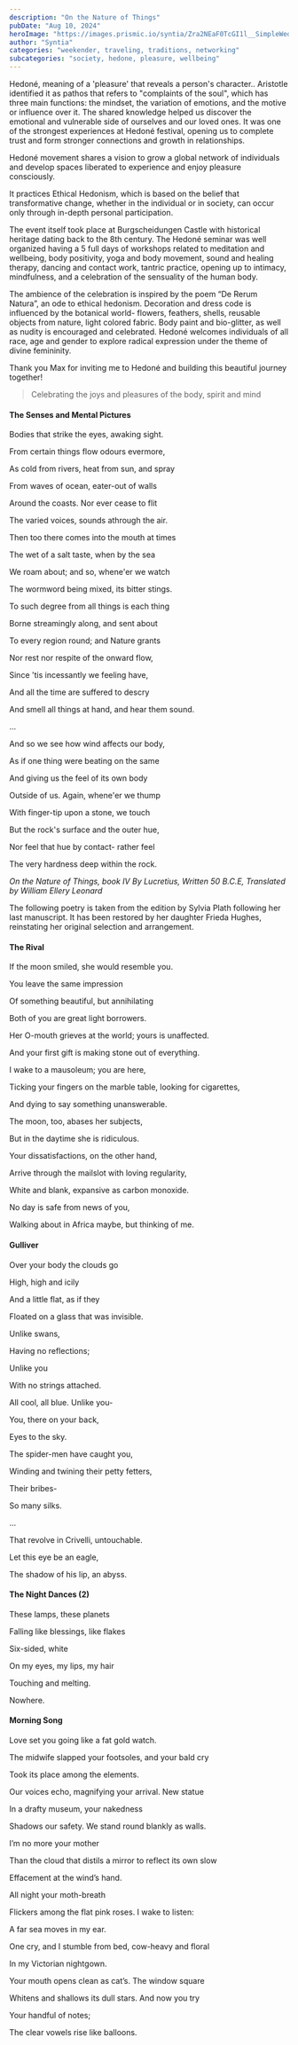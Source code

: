 ```yaml
---
description: "On the Nature of Things"
pubDate: "Aug 10, 2024"
heroImage: "https://images.prismic.io/syntia/Zra2NEaF0TcGI1l__SimpleWedding4Grid.jpg?auto=format,compress"
author: "Syntia"
categories: "weekender, traveling, traditions, networking"
subcategories: "society, hedone, pleasure, wellbeing"
---
```


Hedoné, meaning of a 'pleasure' that reveals a person's character.. Aristotle
identified it as pathos that refers to "complaints of the soul", which has three
main functions: the mindset, the variation of emotions, and the motive or
influence over it. The shared knowledge helped us discover the emotional and
vulnerable side of ourselves and our loved ones. It was one of the strongest
experiences at Hedoné festival, opening us to complete trust and form stronger
connections and growth in relationships.

Hedoné movement shares a vision to grow a global network of individuals and
develop spaces liberated to experience and enjoy pleasure consciously.

It practices Ethical Hedonism, which is based on the belief that transformative
change, whether in the individual or in society, can occur only through in-depth
personal participation.

The event itself took place at Burgscheidungen Castle with historical heritage
dating back to the 8th century. The Hedoné seminar was well organized having a 5
full days of workshops related to meditation and wellbeing, body positivity,
yoga and body movement, sound and healing therapy, dancing and contact work,
tantric practice, opening up to intimacy, mindfulness, and a celebration of the
sensuality of the human body.

The ambience of the celebration is inspired by the poem “De Rerum Natura”, an
ode to ethical hedonism. Decoration and dress code is influenced by the
botanical world- flowers, feathers, shells, reusable objects from nature, light
colored fabric. Body paint and bio-glitter, as well as nudity is encouraged and
celebrated. Hedoné welcomes individuals of all race, age and gender to explore
radical expression under the theme of divine femininity.

Thank you Max for inviting me to Hedoné and building this beautiful journey
together!

> Celebrating the joys and pleasures of the body, spirit and mind

#### The Senses and Mental Pictures

Bodies that strike the eyes, awaking sight.

From certain things flow odours evermore,

As cold from rivers, heat from sun, and spray

From waves of ocean, eater-out of walls

Around the coasts. Nor ever cease to flit

The varied voices, sounds athrough the air.

Then too there comes into the mouth at times

The wet of a salt taste, when by the sea

We roam about; and so, whene'er we watch

The wormword being mixed, its bitter stings.

To such degree from all things is each thing

Borne streamingly along, and sent about

To every region round; and Nature grants

Nor rest nor respite of the onward flow,

Since 'tis incessantly we feeling have,

And all the time are suffered to descry

And smell all things at hand, and hear them sound.

…

And so we see how wind affects our body,

As if one thing were beating on the same

And giving us the feel of its own body

Outside of us. Again, whene'er we thump

With finger-tip upon a stone, we touch

But the rock's surface and the outer hue,

Nor feel that hue by contact- rather feel

The very hardness deep within the rock.

_On the Nature of Things, book IV By Lucretius, Written 50 B.C.E, Translated by
William Ellery Leonard_

The following poetry is taken from the edition by Sylvia Plath following her
last manuscript. It has been restored by her daughter Frieda Hughes, reinstating
her original selection and arrangement.

#### The Rival

If the moon smiled, she would resemble you.

You leave the same impression

Of something beautiful, but annihilating

Both of you are great light borrowers.

Her O-mouth grieves at the world; yours is unaffected.

And your first gift is making stone out of everything.

I wake to a mausoleum; you are here,

Ticking your fingers on the marble table, looking for cigarettes,

And dying to say something unanswerable.

The moon, too, abases her subjects,

But in the daytime she is ridiculous.

Your dissatisfactions, on the other hand,

Arrive through the mailslot with loving regularity,

White and blank, expansive as carbon monoxide.

No day is safe from news of you,

Walking about in Africa maybe, but thinking of me.

#### Gulliver

Over your body the clouds go

High, high and icily

And a little flat, as if they

Floated on a glass that was invisible.

Unlike swans,

Having no reflections;

Unlike you

With no strings attached.

All cool, all blue. Unlike you-

You, there on your back,

Eyes to the sky.

The spider-men have caught you,

Winding and twining their petty fetters,

Their bribes-

So many silks.

…

That revolve in Crivelli, untouchable.

Let this eye be an eagle,

The shadow of his lip, an abyss.

#### The Night Dances (2)

These lamps, these planets

Falling like blessings, like flakes

Six-sided, white

On my eyes, my lips, my hair

Touching and melting.

Nowhere.

#### Morning Song

Love set you going like a fat gold watch.

The midwife slapped your footsoles, and your bald cry

Took its place among the elements.

Our voices echo, magnifying your arrival. New statue

In a drafty museum, your nakedness

Shadows our safety. We stand round blankly as walls.

I’m no more your mother

Than the cloud that distils a mirror to reflect its own slow

Effacement at the wind’s hand.

All night your moth-breath

Flickers among the flat pink roses. I wake to listen:

A far sea moves in my ear.

One cry, and I stumble from bed, cow-heavy and floral

In my Victorian nightgown.

Your mouth opens clean as cat’s. The window square

Whitens and shallows its dull stars. And now you try

Your handful of notes;

The clear vowels rise like balloons.
